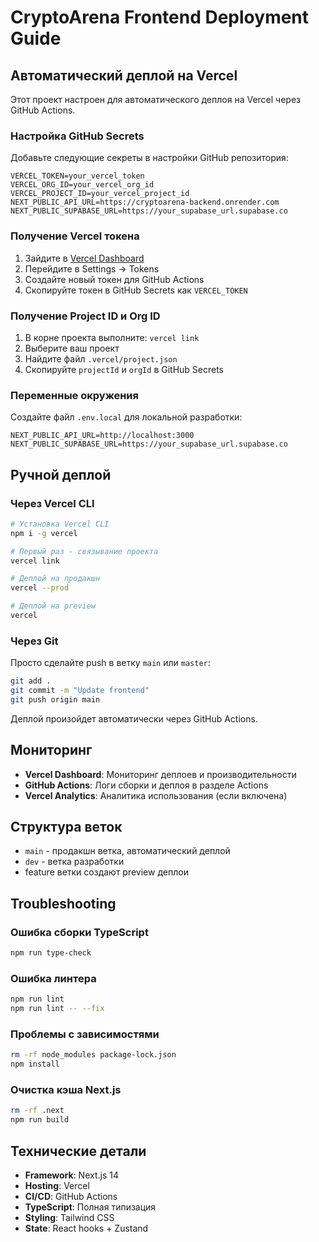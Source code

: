 # CryptoArena Frontend Deployment Guide

## Автоматический деплой на Vercel

Этот проект настроен для автоматического деплоя на Vercel через GitHub Actions.

### Настройка GitHub Secrets

Добавьте следующие секреты в настройки GitHub репозитория:

```
VERCEL_TOKEN=your_vercel_token
VERCEL_ORG_ID=your_vercel_org_id  
VERCEL_PROJECT_ID=your_vercel_project_id
NEXT_PUBLIC_API_URL=https://cryptoarena-backend.onrender.com
NEXT_PUBLIC_SUPABASE_URL=https://your_supabase_url.supabase.co
```

### Получение Vercel токена

1. Зайдите в [Vercel Dashboard](https://vercel.com/dashboard)
2. Перейдите в Settings → Tokens
3. Создайте новый токен для GitHub Actions
4. Скопируйте токен в GitHub Secrets как `VERCEL_TOKEN`

### Получение Project ID и Org ID

1. В корне проекта выполните: `vercel link`
2. Выберите ваш проект
3. Найдите файл `.vercel/project.json`
4. Скопируйте `projectId` и `orgId` в GitHub Secrets

### Переменные окружения

Создайте файл `.env.local` для локальной разработки:

```env
NEXT_PUBLIC_API_URL=http://localhost:3000
NEXT_PUBLIC_SUPABASE_URL=https://your_supabase_url.supabase.co
```

## Ручной деплой

### Через Vercel CLI

```bash
# Установка Vercel CLI
npm i -g vercel

# Первый раз - связывание проекта
vercel link

# Деплой на продакшн
vercel --prod

# Деплой на preview
vercel
```

### Через Git

Просто сделайте push в ветку `main` или `master`:

```bash
git add .
git commit -m "Update frontend"
git push origin main
```

Деплой произойдет автоматически через GitHub Actions.

## Мониторинг

- **Vercel Dashboard**: Мониторинг деплоев и производительности
- **GitHub Actions**: Логи сборки и деплоя в разделе Actions
- **Vercel Analytics**: Аналитика использования (если включена)

## Структура веток

- `main` - продакшн ветка, автоматический деплой
- `dev` - ветка разработки
- feature ветки создают preview деплои

## Troubleshooting

### Ошибка сборки TypeScript

```bash
npm run type-check
```

### Ошибка линтера

```bash
npm run lint
npm run lint -- --fix
```

### Проблемы с зависимостями

```bash
rm -rf node_modules package-lock.json
npm install
```

### Очистка кэша Next.js

```bash
rm -rf .next
npm run build
```

## Технические детали

- **Framework**: Next.js 14
- **Hosting**: Vercel
- **CI/CD**: GitHub Actions
- **TypeScript**: Полная типизация
- **Styling**: Tailwind CSS
- **State**: React hooks + Zustand